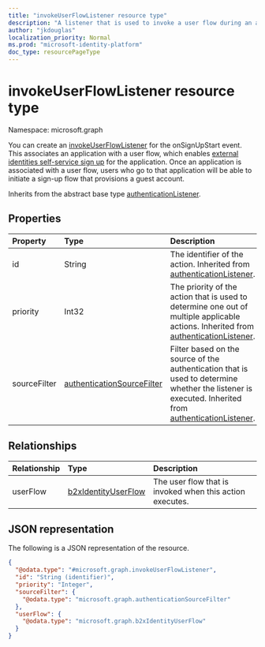 ```yaml
---
title: "invokeUserFlowListener resource type"
description: "A listener that is used to invoke a user flow during an authentication event."
author: "jkdouglas"
localization_priority: Normal
ms.prod: "microsoft-identity-platform"
doc_type: resourcePageType
---
```


# invokeUserFlowListener resource type

Namespace: microsoft.graph

You can create an [invokeUserFlowListener](../resources/invokeuserflowlistener.md) for the onSignUpStart event. This associates an application with a user flow, which enables [external identities self-service sign up](https://docs.microsoft.com/azure/active-directory/external-identities/self-service-sign-up-overview) for the application. Once an application is associated with a user flow, users who go to that application will be able to initiate a sign-up flow that provisions a guest account.

Inherits from the abstract base type [authenticationListener](../resources/authenticationlistener.md).

## Properties

|Property|Type|Description|
|:---|:---|:---|
|id|String|The identifier of the action. Inherited from [authenticationListener](../resources/authenticationlistener.md).|
|priority|Int32|The priority of the action that is used to determine one out of multiple applicable actions. Inherited from [authenticationListener](../resources/authenticationlistener.md).|
|sourceFilter|[authenticationSourceFilter](../resources/authenticationsourcefilter.md)|Filter based on the source of the authentication that is used to determine whether the listener is executed. Inherited from [authenticationListener](../resources/authenticationlistener.md).|

## Relationships

|Relationship|Type|Description|
|:---|:---|:---|
|userFlow|[b2xIdentityUserFlow](../resources/b2xidentityuserflow.md)|The user flow that is invoked when this action executes.|

## JSON representation

The following is a JSON representation of the resource.
<!-- {
  "blockType": "resource",
  "keyProperty": "id",
  "@odata.type": "microsoft.graph.invokeUserFlowListener",
  "baseType": "microsoft.graph.authenticationListener",
  "openType": false
}
-->

``` json
{
  "@odata.type": "#microsoft.graph.invokeUserFlowListener",
  "id": "String (identifier)",
  "priority": "Integer",
  "sourceFilter": {
    "@odata.type": "microsoft.graph.authenticationSourceFilter"
  },
  "userFlow": {
    "@odata.type": "microsoft.graph.b2xIdentityUserFlow"
  }
}
```
